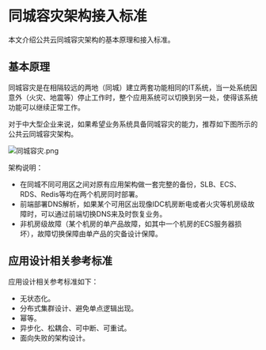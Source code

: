 # 同城容灾架构接入标准

本文介绍公共云同城容灾架构的基本原理和接入标准。

## 基本原理

同城容灾是在相隔较远的两地（同城）建立两套功能相同的IT系统，当一处系统因意外（火灾、地震等）停止工作时，整个应用系统可以切换到另一处，使得该系统功能可以继续正常工作。

对于中大型企业来说，如果希望业务系统具备同城容灾的能力，推荐如下图所示的公共云同城容灾架构。

![同城容灾.png](https://static-aliyun-doc.oss-accelerate.aliyuncs.com/assets/img/zh-CN/4219846161/p254165.png)

架构说明：

-   在同城不同可用区之间对原有应用架构做一套完整的备份，SLB、ECS、RDS、Redis等均在两个机房同时部署。
-   前端部署DNS解析，如果某个可用区出现像IDC机房断电或者火灾等机房级故障时，可以通过前端切换DNS来及时恢复业务。
-   非机房级故障（某个机房的单产品故障，如其中一个机房的ECS服务器损坏），故障切换保障由单产品的灾备设计保障。

## 应用设计相关参考标准

应用设计相关参考标准如下：

-   无状态化。
-   分布式集群设计、避免单点逻辑出现。
-   幂等。
-   异步化、松耦合、可中断、可重试。
-   面向失败的架构设计。

